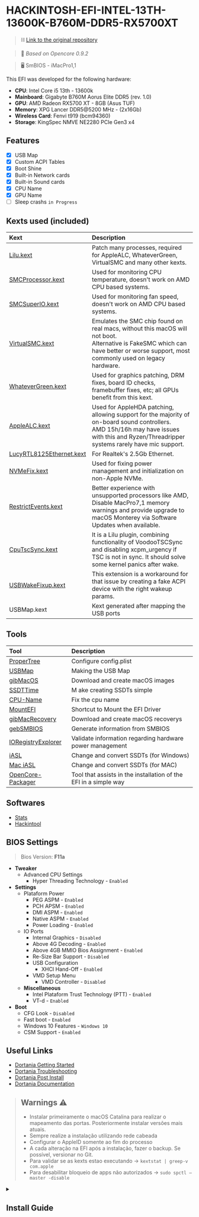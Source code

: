 # HACKINTOSH-EFI-INTEL-13TH-13600K-B760M-DDR5-RX5700XT

>⛓ [Link to the original repository](https://github.com/luchina-gabriel/BASE-EFI-INTEL-DESKTOP-13THGEN-RAPTOR-LAKE)

>🔧 _Based on Opencore 0.9.2_

> 🖥️ SmBIOS - iMacPro1,1

This EFI was developed for the following hardware:
- **CPU**: Intel Core i5 13th - 13600k
- **Mainboard**: Gigabyte B760M Aorus Elite DDR5 (rev. 1.0)
- **GPU**: AMD Radeon RX5700 XT - 8GB (Asus TUF)
- **Memory**: XPG Lancer DDR5@5200 MHz - (2x16Gb) 
- **Wireless Card**: Fenvi t919 (bcm94360)
- **Storage**: KingSpec NMVE NE2280 PCIe Gen3 x4

## Features
- [x] USB Map
- [x] Custom ACPI Tables
- [x] Boot Shine
- [x] Built-in Network cards
- [x] Built-in Sound cards
- [x] CPU Name
- [x] GPU Name
- [ ] Sleep crashs ``in Progress``

## Kexts used (included)
Kext|Description
:----|:----
[Lilu.kext](https://github.com/acidanthera/Lilu/releases)|Patch many processes, required for AppleALC, WhateverGreen, VirtualSMC and many other kexts.
[SMCProcessor.kext](https://github.com/acidanthera/VirtualSMC/releases)|Used for monitoring CPU temperature, doesn't work on AMD CPU based systems.
[SMCSuperIO.kext](https://github.com/acidanthera/VirtualSMC/releases)|Used for monitoring fan speed, doesn't work on AMD CPU based systems.
[VirtualSMC.kext](https://github.com/acidanthera/VirtualSMC/releases)|Emulates the SMC chip found on real macs, without this macOS will not boot.<br>Alternative is FakeSMC which can have better or worse support, most commonly used on legacy hardware.
[WhateverGreen.kext](https://github.com/acidanthera/WhateverGreen/releases)|Used for graphics patching, DRM fixes, board ID checks, framebuffer fixes, etc; all GPUs benefit from this kext.
[AppleALC.kext](https://github.com/acidanthera/AppleALC/releases)|Used for AppleHDA patching, allowing support for the majority of on-board sound controllers.<br>AMD 15h/16h may have issues with this and Ryzen/Threadripper systems rarely have mic support.
[LucyRTL8125Ethernet.kext](https://www.insanelymac.com/forum/files/file/1004-lucyrtl8125ethernet/)|For Realtek's 2.5Gb Ethernet.
[NVMeFix.kext](https://github.com/acidanthera/NVMeFix/releases)|Used for fixing power management and initialization on non-Apple NVMe.
[RestrictEvents.kext](https://github.com/acidanthera/RestrictEvents/releases)|Better experience with unsupported processors like AMD, Disable MacPro7,1 memory warnings and provide upgrade to macOS Monterey via Software Updates when available.
[CpuTscSync.kext](https://github.com/acidanthera/CpuTscSync/releases)|It is a Lilu plugin, combining functionality of VoodooTSCSync and disabling xcpm_urgency if TSC is not in sync. It should solve some kernel panics after wake.
[USBWakeFixup.kext](https://github.com/osy/USBWakeFixup)|This extension is a workaround for that issue by creating a fake ACPI device with the right wakeup params.
USBMap.kext|Kext generated after mapping the USB ports

## Tools

Tool|Description
:----|:----
[ProperTree](https://github.com/corpnewt/ProperTree) | Configure config.plist
[USBMap](https://github.com/corpnewt/USBMap) | Making the USB Map
[gibMacOS](https://github.com/corpnewt/gibMacOS) | Download and create macOS images
[SSDTTime](https://github.com/corpnewt/SSDTTime) | M ake creating SSDTs simple
[CPU-Name](https://github.com/corpnewt/CPU-Name) | Fix the cpu name
[MountEFI](https://github.com/corpnewt/MountEFI) | Shortcut to Mount the EFI Driver
[gibMacRecovery](https://github.com/corpnewt/gibMacRecovery) | Download and create macOS recoverys
[gebSMBIOS](https://github.com/corpnewt/GenSMBIOS) | Generate information from SMBIOS
[IORegistryExplorer](https://github.com/vulgo/IORegistryExplorer) | Validate information regarding hardware power management
[iASL](https://www.acpica.org/downloads) | Change and convert SSDTs (for Windows)
[Mac iASL](https://github.com/acidanthera/MaciASL) | Change and convert SSDTs (for MAC)
[OpenCore-Packager](https://github.com/chris1111/OpenCore-Packager) | Tool that assists in the installation of the EFI in a simple way

## Softwares

- [Stats](https://github.com/exelban/stats)
- [Hackintool](https://github.com/benbaker76/Hackintool)

## BIOS Settings
> Bios Version: **F11a**
* **Tweaker**
  * Advanced CPU Settings
    * Hyper Threading Technology - ``Enabled``
* **Settings**
  * Plataform Power
    * PEG ASPM - ``Enabled``
    * PCH APSM - ``Enabled``
    * DMI ASPM - ``Enabled``
    * Native ASPM - ``Enabled``
    * Power Loading - ``Enabled``
  * IO Ports
    * Internal Graphics - ``Disabled``
    * Above 4G Decoding - ``Enabled``
    * Above 4GB MMIO Bios Assignment - ``Enabled``
    * Re-Size Bar Support - ``Disabled``
    * USB Configuration
      * XHCI Hand-Off - ``Enabled``
    * VMD Setup Menu
      * VMD Controller - ``Disabled``
  * **Miscellaneous**
    * Intel Plataform Trust Technology (PTT) - ``Enabled``
    * VT-d - ``Enabled``
* **Boot**
  * CFG Look - ``Disabled``
  * Fast boot - ``Enabled``
  * Windows 10 Features - ``Windows 10``
  * CSM Support - ``Enabled``

## Useful Links
- [Dortania Getting Started](https://dortania.github.io/getting-started/)
- [Dortania Troubleshooting](https://dortania.github.io/troubleshooting/)
- [Dortania Post Install](https://dortania.github.io/OpenCore-Post-Install/)
- [Dortania Documentation](https://dortania.github.io/docs/)

> ## Warnings ⚠️
> - Instalar primeiramente o macOS Catalina para realizar o mapeamento das portas. Posteriormente instalar versões mais atuais.
> - Sempre realize a instalação utilizando rede cabeada
> - Configurar o AppleID somente ao fim do processo
> - A cada alteração na EFI após a instalação, fazer o backup. Se possível, versionar no Git.
> - Para validar se as kexts estao executando → `kextstat | greep-v com.apple`
> - Para desabilitar bloqueio de apps não autorizados → `sudo spctl —master -disable`

<details><summary><h2>Install Guide</h2></summary><p>

  ## Pre Install

 - Levantar as Especificações

     Utilizando o AIDA64, realizar o levantamento das seguintes informações abaixo

     - CPU
     - Chipset
     - GPU
     - Placa de rede
     - Codec Placa de Audio
     - Controladora USB
 - Baixar arquivos necessários
     - Python
     - EFI Base
     - ProperTree
     - MountEFI
     - genSMBIOS
     - Kexts necessárias não incluídas
     - ACPI Tables Prebuilt
 - Criar SSDTs


 - Instale o Python
     - lembrando de marcar a opção de `ADD Python to PATH`
 - Baixar Recovery
     - Extrair EFI baixada do diretório base
     - Acessar o diretório na EFI `.\Utils\macrecovery\`
     - Abrir arquivo `.\recovery_urls.txt` e copiar código da versão do macOS escolhida.
     - Executar um prompt do CMD no caminho atual e colar o código copiado.
     - Após executar o comando, serão baixados dois arquivos num diretório chamado `com.apple.recovery.boot`: `BaseSystem.chucklist` e `BaseSystem.dmg`
     - A estrutura final do diretório deve ser a seguinte

         ```bash
         - EFI
             - BOOT
             - OC
                 - ACPI
                 - Drivers
                 - Kexts
                 - Resources
                 - Tools
             - com.apple.recovery.boot
           - Utils
         ```

 - Criar estrutura de pastas
     - Formatar o disco que será utilizado como FAT32
     - Dentro do disco coloque os seguintes arquivos:
         - Copiar e colar a pasta `com.apple.recovery.boot` baixada no `.\Utils\macrecovery\`
         - Copiar e colar a pasta `EFI-Release` e renomear para `EFI`
             - Colar Kexts baixadas no seguinte diretório `EFI\OC\Kexts\`
             - Colar arquivos de `.aml` das tables baixadas no seguinte diretório `EFI\OC\ACPI\`
         - Criar a pasta `Utils` para guardar as ferramentas que serão utilizadas pós instalação
             - MountEFI
             - ProperTree
 - Gerar a `SMBIOS`
     - Descompactar o arquivo baixado da SMBIOS
     - Executar o arquivo `genSMBIOS.bat`
     - Escolher a opção `3 GENERATE SMBIOS`
     - Incluir a versão da SMBIOS que será utilizada, conforme documentação. Ex: `iMAC20,2`
     - Copiar informações Geradas:
         - Type
         - Serial
         - BoardSerial
         - SmUUID
         - Apple ROM
     - Encerrar APP
 - Configurando o `config.plist`
     - Descompactar o `ProperTree` para configuração do arquivo `config.plist`
     - Executar o arquivo `ProperTree.bat`
     - Pressione `Ctrl + O`, para carregar o arquivo `config.plist`
     - Navegue ate o seguinte diretório no disco `EFI\OC\` e selecione o arquivo `config.plist`
     - Após abrir o arquivo, navegue ate o seguinte caminho `PlataformInfo > Generic` e configure os seguintes campos conforme os dados gerados da SMBIOS
         - `Type` = `SystemProductName`
         - `Serial` = `SystemSerialNumber`
         - `BoardSeria`l = `MLB`
         - `SmUUID` = `SystemUUID`
         - `Apple ROM` = `ROM`
     - Após preencher os dados, o arquivo `config.plist` precisa ser reprocessado para garantir as informações alteradas , as kexts e ACPI tables incluídas . Para isso, clique no menu `File - OC Clean Snapshot` e selecione o diretório `EFI\OC\` do Pen Drive.
     - Após o primeiro rebuild e carregamento de todas as kexts, validar os pontos de atenção disponíveis na documentação e fazer a configuração no arquivo `config.plist`
     - Após concluir, acessar o menu `File - Save` para salvar as alterações e prosseguir com o processo
 - Configurar BIOS conforme documentação

 ### Install

 - Bootar Pen Drive para iniciar a instalação
 - Escolher o disco do OpenCore
 - Após carregar instalador do SO, acessar o app Disc Utility
 - Formatar o disco que será usado conforme as seguintes detalhes:
     - Formato → APFS
     - Scheme → GUID Partition MAP
     - Nome → macOS
 - Após formatar o disco, abrir o safari para confirmar se existe rede disponível.
 - Prosseguir com a instalação

 ### Pos Install

 - Mapear portas USB
     - Baixar USBMap
     - Executar
     - Realizar o Discovery das portas
     - Identificar cada porta
 - Corrigir `Built-in` das Placas de Redes
     - Validar no app Hackintool se o flag `built-in` esta habilitado em todas as interfaces de rede
     - Caso não esteja, copiar o device path da placa de rede
     - Abra o `config.plist` e no seguinte caminho `DeviceProperties\Add`, faça as seguintes modificações:
         - Crie um novo item e cole o path
         - Altere o tipo do item para `Dictionary`
         - Crie uma string filha no item criado com o nome `built-in` e mude para o tipo `data`
         - em `built-in` coloque o valor `01000000`
         - Repita com todas as interfaces que rede que não estiverem com o `built-in` ativado
         - Salve e reinicie a maquina
 - Configurar Áudio
     - Identifique o Codec de áudio utilizado pela placa mãe
     - Baixar e instalar kext correspondente
     - Incluir os layouts da placa de áudio no `boot-args` do `config.plist` conforme codec suportado. →  https://github.com/acidanthera/AppleALC/wiki/Supported-codecs
     - Após a identificação do Codec acesse o app `Hackintool > PCIe` e pesquise pela placa de som.
     - Copie o device PATH da placa de som
     - Abra o `config.plist` e no seguinte caminho `DeviceProperties\Add`, faça as seguintes modificações:
         - Crie um novo item e cole o path
         - Altere o tipo do item para `Dictionary`
         - Crie uma string filha no item criado com o nome `layout-id` e mude para o tipo `number`
         - em `layout-id` coloque o valor do layout identificado
         - Remova o layout no que foi inserido no `boot-args`
         - Salve e reinicie a maquina
 - Configurar Som de Inicio
     - Copiar o path da placa de áudio
     - Acessar o `config.plist` e fazer as seguintes modificações em `UEFI\Audio`
         - `AudioDevice → [Path da placa de Audio]`
         - `AudioSupport → true`
         - `AudioOutMask → -1`
 - Ajustes estéticos no `config.plist`
     - `PickerAtributes → 17` - Modo Gráfico Open Core
     - `PickerMode → External` - Modo gráfico Open Core
     - `PollAppleHotKeys → True` - Habilita atalhos de boot no teclado como nos macs Originais
     - `PickerVariant → Auto` - Tema dos ícones do menu do Open Core
     - `HideAuxiliary → True` - Exibe somente os discos de SO no menu do Open Core (Para exibir as demais opções, pressione espaço e habilite `PollAppleHotKeys`
     - `Timeout → 5` - Tempo em segundos que o menu do Open Core vai ficar aberto
     - `ShowPicker → false` - Oculta o menu do Open Core
     - `LauncherOption → Full` - Migração da EFI para o disco do PC
     - `RequestBootVarRouting → True`  - Migração da EFI para o disco do PC
     - `ScanPolicy → 2687747` → Oculta os discos de Windows do menu de boot do Open Core
 - Instalar EFI
     - Basta baixar o app OpenCore Packager
 - CPU Name
     - Baixar app CPU_Name
     - Incluir o arrastar o config.plist para o CMD.
 - Corrigir problemas de Sleep
</p></details>


